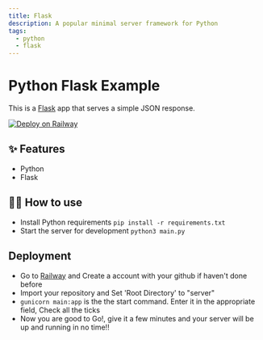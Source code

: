 ```yaml
---
title: Flask
description: A popular minimal server framework for Python
tags:
  - python
  - flask
---
```


# Python Flask Example

This is a [Flask](https://flask.palletsprojects.com/en/1.1.x/) app that serves a simple JSON response.

[![Deploy on Railway](https://railway.app/button.svg)](https://railway.app/new/template/zUcpux)

## ✨ Features

- Python
- Flask

## 💁‍♀️ How to use

- Install Python requirements `pip install -r requirements.txt`
- Start the server for development `python3 main.py`

## Deployment

- Go to [Railway](https://railway.app) and Create a account with your github if haven't done before
- Import your repository and Set 'Root Directory' to "server"
- ``gunicorn main:app`` is the the start command. Enter it in the appropriate field, Check all the ticks
- Now you are good to Go!, give it a few minutes and your server will be up and running in no time!!
